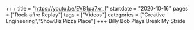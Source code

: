 +++
title = "https://youtu.be/EVB1pa7xr_I"
startdate = "2020-10-16"
pages = ["Rock-afire Replay"]
tags = ["Videos"]
categories = ["Creative Engineering","ShowBiz Pizza Place"]
+++
Billy Bob Plays Break My Stride
